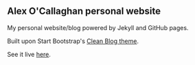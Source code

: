 Alex O'Callaghan personal website
---

My personal website/blog powered by Jekyll and GitHub pages.

Built upon Start Bootstrap's [Clean Blog theme](https://github.com/IronSummitMedia/startbootstrap-clean-blog-jekyll).

See it live [here](http://alexocallaghan.com).
